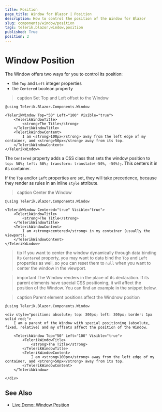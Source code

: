```yaml
---
title: Position
page_title: Window for Blazor | Position
description: How to control the position of the Window for Blazor
slug: components/window/position
tags: telerik,blazor,window,position
published: True
position: 2
---
```


# Window Position

The Window offers two ways for you to control its position:

* the `Top` and `Left` integer properties
* the `Centered` boolean property

>caption Set Top and Left offset to the Window

````CSHTML
@using Telerik.Blazor.Components.Window

<TelerikWindow Top="50" Left="100" Visible="true">
	<TelerikWindowTitle>
		<strong>The Title</strong>
	</TelerikWindowTitle>
	<TelerikWindowContent>
		I am <strong>100px</strong> away from the left edge of my container, and <strong>50px</strong> away from its top.
	</TelerikWindowContent>
</TelerikWindow>
````

The `Centered` property adds a CSS class that sets the window position to `top: 50%; left: 50%; transform: translate(-50%, -50%);`. This centers it in its container.

If the `Top` and/or `Left` properties are set, they will take precedence, because they render as rules in an inline `style` attribute.

>caption Center the Window

````CSHTML
@using Telerik.Blazor.Components.Window

<TelerikWindow Centered="true" Visible="true">
	<TelerikWindowTitle>
		<strong>The Title</strong>
	</TelerikWindowTitle>
	<TelerikWindowContent>
		I am <strong>centered</strong> in my container (usually the viewport).
	</TelerikWindowContent>
</TelerikWindow>
````

>tip If you want to center the window dynamically through data binding its `Centered` property, you may want to data bind the `Top` and `Left` properties as well, so you can reset them to `null` when you want to center the window in the viewport.

>important The Window renders in the place of its declaration. If its parent elements have special CSS positioning, it will affect the position of the Window. You can find an example in the snippet below.

>caption Parent element positions affect the Windnow position

````CSHTML
@using Telerik.Blazor.Components.Window

<div style="position: absolute; top: 300px; left: 300px; border: 1px solid red;">
	I am a parent of the Window with special positioning (absolute, fixed, relative) and my offsets affect the position of the Window.

	<TelerikWindow Top="50" Left="100" Visible="true">
		<TelerikWindowTitle>
			<strong>The Title</strong>
		</TelerikWindowTitle>
		<TelerikWindowContent>
			I am <strong>100px</strong> away from the left edge of my container, and <strong>50px</strong> away from its top.
		</TelerikWindowContent>
	</TelerikWindow>
	
</div>
````

## See Also

  * [Live Demo: Window Position](https://demos.telerik.com/blazor/window/position)